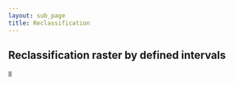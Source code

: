 ```yaml
---
layout: sub_page
title: Reclassification
---
```



## Reclassification raster by defined intervals

<a href="https://nicolasdeffense.github.io/eo-toolbox/notebooks/E_Reclassify/reclassify_by_interval.html"> <i class="fas fa-eye fa-lg"></i></a>

<a href="https://nicolasdeffense.github.io/eo-toolbox/notebooks/E_Reclassify/reclassify_by_interval.ipynb"> <i class="fas fa-download fa-lg"></i></a>


ll
